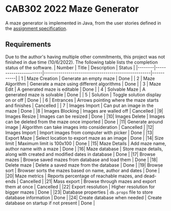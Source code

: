# CAB302 2022 Maze Generator
A maze generator is implemented in Java, from the user stories
defined in the [assignment specification](Assignment%20Specification.pdf).

## Requirements
Due to the author's having multiple other commitments, this project was not finished in due time (10/6/2022).
The following table lists the completion status of the software.
| Number | Title                 | Description                                        | Status    |
|--------|-----------------------|----------------------------------------------------|-----------|
| 1      | Maze Creation         | Generate an empty maze                             | Done      |
| 2      | Maze Algorithm        | Generate a maze using different algorithms         | Done      |
| 3      | Maze Edit             | A generated maze is editable                       | Done      |
| 4      | Solvable Maze         | A generated maze is solvable                       | Done      |
| 5      | Solution              | Toggle solution display on or off                  | Done      |
| 6      | Entrances             | Arrows pointing where the maze starts and finishes | Cancelled |
| 7      | Images Import         | Can put an image in the maze                       | Done      |
|8 | Images Blocking       | Images are walled off                              | Cancelled |
|9| Images Resize         | Images can be resized                              | Done      |
|10| Images Delete         | Images can be deleted from the maze once imported  | Done      |
|11| Generate around image | Algorithm can take images into consideration       | Cancelled |
|12| Images Import         | Import images from computer with picker            | Done      |
|13| Export Maze           | Select location to export maze as an image         | Done      |
|14| Size limit            | Maximum limit is 100x100                           | Done      |
|15| Maze Details          | Add maze name, author name with a maze             | Done      |
|16| Maze database | Store maze details, along with created and modified dates in database | Done      |
|17| Browse mazes | Browse saved mazes from database and load them | Done      |
|18| Delete maze | Delete a saved maze from the database | Done      |
|19| Browse sort | Browser sorts the mazes based on name, author and dates | Done      |
|20| Maze metrics | Reports percentage of reachable mazes, and dead-ends | Cancelled |
|21| Mass export | Browse through mazes and export them at once | Cancelled |
|22| Export resolution | Higher resolution for bigger mazes | Done |
|23| Database properties | `db.props` file to store database information | Done |
|24| Create database when needed | Create database on startup if not present | Done |

